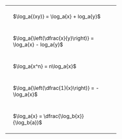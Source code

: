 #  
<br>
<style type="text/css">
#T_c72e9 th.col_heading {
  text-align: left;
  font-size: 1em;
}
#T_c72e9 td {
  text-align: left;
  font-size: 1em;
  padding: 1.5em;
}
#T_c72e9_row0_col0, #T_c72e9_row1_col0, #T_c72e9_row2_col0, #T_c72e9_row3_col0, #T_c72e9_row4_col0 {
  width: 300px;
  white-space: pre-wrap;
}
</style>
<table id="T_c72e9">
  <thead>
  </thead>
  <tbody>
    <tr>
      <td id="T_c72e9_row0_col0" class="data row0 col0" >$\log_a{(xy)} = \log_a{x} + log_a{y}$</td>
    </tr>
    <tr>
      <td id="T_c72e9_row1_col0" class="data row1 col0" >$\log_a{\left(\dfrac{x}{y}\right)} = \log_a{x} - log_a{y}$</td>
    </tr>
    <tr>
      <td id="T_c72e9_row2_col0" class="data row2 col0" >$\log_a{x^n} = n\log_a{x}$</td>
    </tr>
    <tr>
      <td id="T_c72e9_row3_col0" class="data row3 col0" >$\log_a{\left(\dfrac{1}{x}\right)} = -\log_a{x}$</td>
    </tr>
    <tr>
      <td id="T_c72e9_row4_col0" class="data row4 col0" >$\log_a{x} = \dfrac{\log_b{x}}{\log_b{a}}$</td>
    </tr>
  </tbody>
</table>
